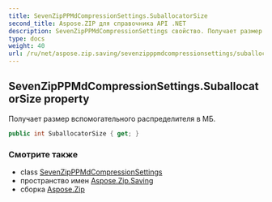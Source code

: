 ```yaml
---
title: SevenZipPPMdCompressionSettings.SuballocatorSize
second_title: Aspose.ZIP для справочника API .NET
description: SevenZipPPMdCompressionSettings свойство. Получает размер вспомогательного распределителя в МБ.
type: docs
weight: 40
url: /ru/net/aspose.zip.saving/sevenzipppmdcompressionsettings/suballocatorsize/
---
```

## SevenZipPPMdCompressionSettings.SuballocatorSize property

Получает размер вспомогательного распределителя в МБ.

```csharp
public int SuballocatorSize { get; }
```

### Смотрите также

* class [SevenZipPPMdCompressionSettings](../)
* пространство имен [Aspose.Zip.Saving](../../sevenzipppmdcompressionsettings/)
* сборка [Aspose.Zip](../../../)


